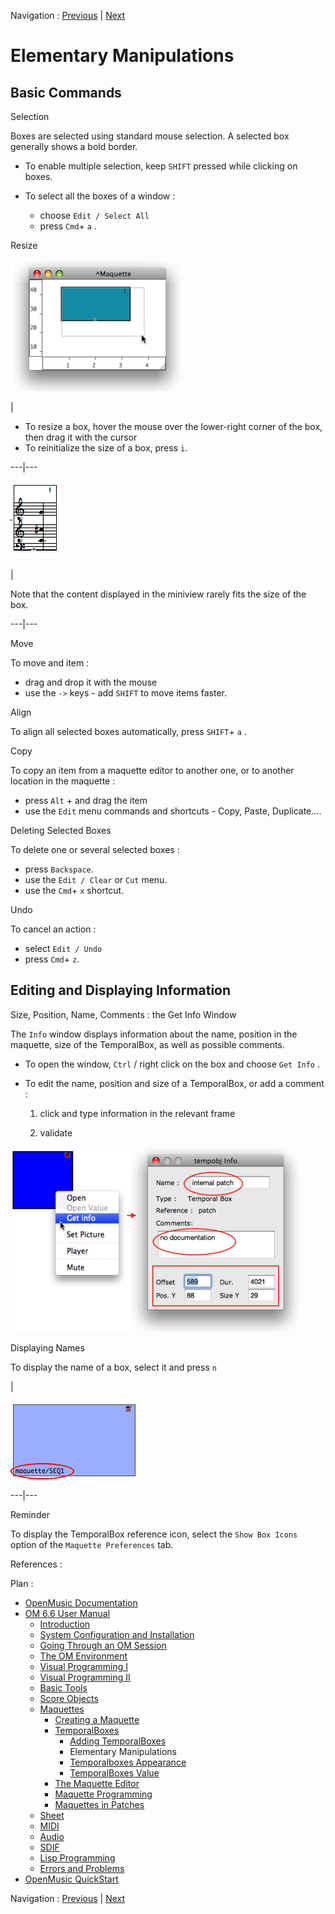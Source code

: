 Navigation : [Previous](AddingTempbox "page précédente\(Adding
TemporalBoxes\)") | [Next](Appearance "page
suivante\(Temporalboxes Appearance\)")


# Elementary Manipulations

## Basic Commands

Selection

Boxes are selected using standard mouse selection. A selected box generally
shows a bold border.

  * To enable multiple selection, keep `SHIFT` pressed while clicking on boxes.

  * To select all the boxes of a window : 

    * choose `Edit / Select All`
    * press `Cmd`\+ `a` .

Resize

![](../res/resize1.png)

|

  * To resize a box, hover the mouse over the lower-right corner of the box, then drag it with the cursor
  * To reinitialize the size of a box, press `i`.

  
  
---|---  
  
![](../res/miniresize_icon.png)

|

Note that the content displayed in the miniview rarely fits the size of the
box.  
  
---|---  
  
Move

To move and item :

  * drag and drop it with the mouse
  * use the `->` keys - add  `SHIFT` to move items faster.

Align

To align all selected boxes automatically, press `SHIFT`\+ `a` .

Copy

To copy an item from a maquette editor to another one, or to another location
in the maquette :

  * press `Alt` \+ and drag the item
  * use the `Edit` menu commands and shortcuts - Copy, Paste, Duplicate....

Deleting Selected Boxes

To delete one or several selected boxes :

  * press `Backspace`.
  * use the `Edit / Clear` or `Cut` menu.
  * use the `Cmd`\+ `x` shortcut.

Undo

To cancel an action :

  * select `Edit / Undo`
  * press `Cmd`\+ `z`.

## Editing and Displaying Information

Size, Position, Name, Comments : the Get Info Window

The `Info` window displays information about the name, position in the
maquette, size of the TemporalBox, as well as possible comments.

  * To open the window, `Ctrl` / right click on the box and choose `Get Info` .

  * To edit the name, position and size of a TemporalBox, or add a comment : 

    1. click and type information in the relevant frame

    2. validate

![](../res/getinfo1.png)

Displaying Names

To display the name of a box, select it and press `n`

|

![](../res/getinwindow.png)  
  
---|---  
  
Reminder

To display the TemporalBox reference icon, select the `Show Box Icons` option
of the `Maquette Preferences` tab.

References :

Plan :

  * [OpenMusic Documentation](OM-Documentation)
  * [OM 6.6 User Manual](OM-User-Manual)
    * [Introduction](00-Sommaire)
    * [System Configuration and Installation](Installation)
    * [Going Through an OM Session](Goingthrough)
    * [The OM Environment](Environment)
    * [Visual Programming I](BasicVisualProgramming)
    * [Visual Programming II](AdvancedVisualProgramming)
    * [Basic Tools](BasicObjects)
    * [Score Objects](ScoreObjects)
    * [Maquettes](Maquettes)
      * [Creating a Maquette](Maquette)
      * [TemporalBoxes](TemporalBoxes)
        * [Adding TemporalBoxes](AddingTempbox)
        * Elementary Manipulations
        * [Temporalboxes Appearance](Appearance)
        * [TemporalBoxes Value](TempValues)
      * [The Maquette Editor](Editor)
      * [Maquette Programming](Programming%20Maquette)
      * [Maquettes in Patches](Maquettes%20in%20Patches)
    * [Sheet](Sheet)
    * [MIDI](MIDI)
    * [Audio](Audio)
    * [SDIF](SDIF)
    * [Lisp Programming](Lisp)
    * [Errors and Problems](errors)
  * [OpenMusic QuickStart](QuickStart-Chapters)

Navigation : [Previous](AddingTempbox "page précédente\(Adding
TemporalBoxes\)") | [Next](Appearance "page
suivante\(Temporalboxes Appearance\)")

